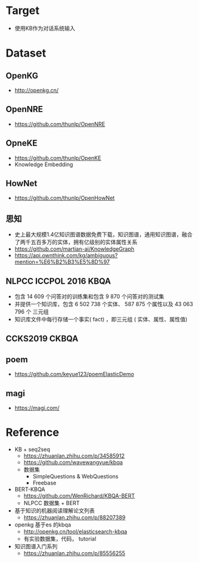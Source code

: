 # Target
+ 使用KB作为对话系统输入

# Dataset
## OpenKG
+ http://openkg.cn/

## OpenNRE
+ https://github.com/thunlp/OpenNRE

## OpneKE
+ https://github.com/thunlp/OpenKE
+ Knowledge Embedding

## HowNet
+ https://github.com/thunlp/OpenHowNet

## 思知
+ 史上最大规模1.4亿知识图谱数据免费下载，知识图谱，通用知识图谱，融合了两千五百多万的实体，拥有亿级别的实体属性关系
+ https://github.com/martian-ai/KnowledgeGraph
+ https://api.ownthink.com/kg/ambiguous?mention=%E6%B2%B3%E5%8D%97

## NLPCC ICCPOL 2016 KBQA
+ 包含 14 609 个问答对的训练集和包含 9 870 个问答对的测试集
+ 并提供一个知识库，包含 6 502 738 个实体、 587 875 个属性以及 43 063 796 个 三元组
+ 知识库文件中每行存储一个事实( fact) ，即三元组 ( 实体、属性、属性值) 

## CCKS2019 CKBQA

## poem
+ https://github.com/keyue123/poemElasticDemo

## magi
+ https://magi.com/

# Reference
+ KB + seq2seq
    + https://zhuanlan.zhihu.com/p/34585912
    + https://github.com/wavewangyue/kbqa
    + 数据集
        + SimpleQuestions & WebQuestions
        + Freebase
+ BERT-KBQA
    + https://github.com/WenRichard/KBQA-BERT
    + NLPCC 数据集 + BERT
+ 基于知识的机器阅读理解论文列表
    + https://zhuanlan.zhihu.com/p/88207389
+ openkg 基于es 的kbqa
    + http://openkg.cn/tool/elasticsearch-kbqa
    + 有实验数据集，代码， tutorial
+ 知识图谱入门系列
    + https://zhuanlan.zhihu.com/p/85556255